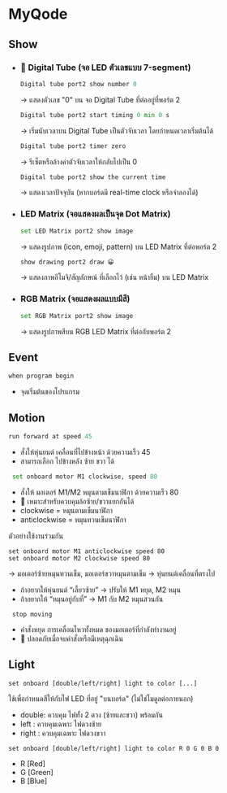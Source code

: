 # MyQode

## Show
  - ### 🔢 Digital Tube (จอ LED ตัวเลขแบบ 7-segment)
    ```python
    Digital tube port2 show number 0
    ```
    → แสดงตัวเลข "0" บน จอ Digital Tube ที่ต่ออยู่ที่พอร์ต 2
    
    ```python
    Digital tube port2 start timing 0 min 0 s
    ```
    → เริ่มนับเวลาบน Digital Tube เป็นตัวจับเวลา โดยกำหนดเวลาเริ่มต้นได้
    
    ```python
    Digital tube port2 timer zero
    ```
    → รีเซ็ตหรือล้างค่าตัวจับเวลาให้กลับไปเป็น 0
    
    ```python
    Digital tube port2 show the current time
    ```
    → แสดงเวลาปัจจุบัน (หากบอร์ดมี real-time clock หรือจำลองได้)

  - ### LED Matrix (จอแสดงผลเป็นจุด Dot Matrix)
    ```python
    set LED Matrix port2 show image
    ```
    → แสดงรูปภาพ (icon, emoji, pattern) บน LED Matrix ที่ต่อพอร์ต 2

    ```python
    show drawing port2 draw 😀
    ```
    → แสดงภาพอีโมจิ/สัญลักษณ์ ที่เลือกไว้ (เช่น หน้ายิ้ม) บน LED Matrix

  - ### RGB Matrix (จอแสดงผลแบบมีสี)
    
    ```python
    set RGB Matrix port2 show image
    ```
    → แสดงรูปภาพสีบน RGB LED Matrix ที่ต่อกับพอร์ต 2
    
## Event
  ```python
  when program begin
  ```
  - จุดเริ่มต้นของโปรแกรม

## Motion
  ```python
  run forward at speed 45
  ```
  - สั่งให้หุ่นยนต์ เคลื่อนที่ไปข้างหน้า ด้วยความเร็ว 45
  - สามารถเลือก ไปข้างหลัง ซ้าย ขวา ได้

  ```python
   set onboard motor M1 clockwise, speed 80
  ```
  - สั่งให้ มอเตอร์ M1/M2 หมุนตามเข็มนาฬิกา ด้วยความเร็ว 80
  - 🧠 เหมาะสำหรับควบคุมล้อซ้าย/ขวาแยกกันได้
  - clockwise = หมุนตามเข็มนาฬิกา
  - anticlockwise = หมุนทวนเข็มนาฬิกา
  
  ตัวอย่างใช้งานร่วมกัน
  ```plaintext
  set onboard motor M1 anticlockwise speed 80
  set onboard motor M2 clockwise speed 80
  ```
  → มอเตอร์ซ้ายหมุนทวนเข็ม, มอเตอร์ขวาหมุนตามเข็ม → หุ่นยนต์เคลื่อนที่ตรงไป
  - ถ้าอยากให้หุ่นยนต์ “เลี้ยวซ้าย” → ปรับให้ M1 หยุด, M2 หมุน
  - ถ้าอยากให้ “หมุนอยู่กับที่” → M1 กับ M2 หมุนสวนกัน
  
  ```plaintext
   stop moving
  ```
  - คำสั่งหยุด การเคลื่อนไหวทั้งหมด ของมอเตอร์ที่กำลังทำงานอยู่
  - 🧠 ปลอดภัยเมื่อจบคำสั่งหรือมีเหตุฉุกเฉิน

## Light
  ```plaintext
  set onboard [double/left/right] light to color [...]
  ```
  ใช้เพื่อกำหนดสีให้กับไฟ LED ที่อยู่ "บนบอร์ด" (ไม่ใช่โมดูลต่อภายนอก)
  - double: ควบคุม ไฟทั้ง 2 ดวง (ซ้ายและขวา) พร้อมกัน
  - left  : ควบคุมเฉพาะ ไฟดวงซ้าย
  - right : ควบคุมเฉพาะ ไฟดวงขวา

  ```plaintext
  set onboard [double/left/right] light to color R 0 G 0 B 0
  ```
  - R [Red]
  - G [Green]
  - B [Blue]
    
